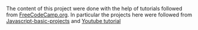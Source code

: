 The content of this project were done with the help of tutorials followed from <a href="https://www.freecodecamp.org/"> FreeCodeCamp.org</a>. In particular the projects here were followed from <a href="https://github.com/john-smilga/javascript-basic-projects">Javascript-basic-projects</a> and <a href="https://www.youtube.com/watch?v=3PHXvlpOkf4&t=2678s">Youtube tutorial</a>